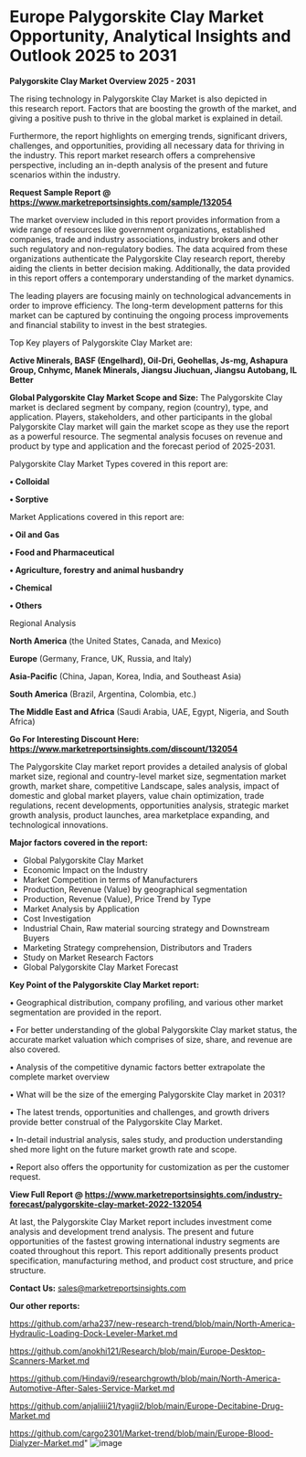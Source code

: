 # Europe Palygorskite Clay Market Opportunity, Analytical Insights and Outlook 2025 to 2031

<Strong> Palygorskite Clay Market Overview 2025 - 2031</strong>

The rising technology in Palygorskite Clay Market is also depicted in this research report. Factors that are boosting the growth of the market, and giving a positive push to thrive in the global market is explained in detail.

Furthermore, the report highlights on emerging trends, significant drivers, challenges, and opportunities, providing all necessary data for thriving in the industry. This report market research offers a comprehensive perspective, including an in-depth analysis of the present and future scenarios within the industry.

<strong>Request Sample Report @ <a href=https://www.marketreportsinsights.com/sample/132054>https://www.marketreportsinsights.com/sample/132054</a></strong>

The market overview included in this report provides information from a wide range of resources like government organizations, established companies, trade and industry associations, industry brokers and other such regulatory and non-regulatory bodies. The data acquired from these organizations authenticate the Palygorskite Clay research report, thereby aiding the clients in better decision making. Additionally, the data provided in this report offers a contemporary understanding of the market dynamics.

The leading players are focusing mainly on technological advancements in order to improve efficiency. The long-term development patterns for this market can be captured by continuing the ongoing process improvements and financial stability to invest in the best strategies.

Top Key players of Palygorskite Clay Market are:

<strong>Active Minerals, BASF (Engelhard), Oil-Dri, Geohellas, Js-mg, Ashapura Group, Cnhymc, Manek Minerals, Jiangsu Jiuchuan, Jiangsu Autobang, IL Better</strong>

<strong><b>Global Palygorskite Clay Market Scope and Size:</b></strong>
The Palygorskite Clay market is declared segment by company, region (country), type, and application. Players, stakeholders, and other participants in the global Palygorskite Clay market will gain the market scope as they use the report as a powerful resource. The segmental analysis focuses on revenue and product by type and application and the forecast period of 2025-2031.

Palygorskite Clay Market Types covered in this report are:

<strong>• Colloidal

• Sorptive</strong>

Market Applications covered in this report are:

<strong>• Oil and Gas

• Food and Pharmaceutical

• Agriculture, forestry and animal husbandry

• Chemical

• Others</strong> 

Regional Analysis

<strong>North America</strong> (the United States, Canada, and Mexico)

<strong>Europe</strong> (Germany, France, UK, Russia, and Italy)

<strong>Asia-Pacific</strong> (China, Japan, Korea, India, and Southeast Asia)

<strong>South America</strong> (Brazil, Argentina, Colombia, etc.)

<strong>The Middle East and Africa</strong> (Saudi Arabia, UAE, Egypt, Nigeria, and South Africa)

<strong>Go For Interesting Discount Here: <a href=https://www.marketreportsinsights.com/discount/132054>https://www.marketreportsinsights.com/discount/132054</a></strong>

The Palygorskite Clay market report provides a detailed analysis of global market size, regional and country-level market size, segmentation market growth, market share, competitive Landscape, sales analysis, impact of domestic and global market players, value chain optimization, trade regulations, recent developments, opportunities analysis, strategic market growth analysis, product launches, area marketplace expanding, and technological innovations.

<strong><b>Major factors covered in the report:</b></strong>
<ul>
  <li>Global Palygorskite Clay Market </li>
  <li>Economic Impact on the Industry</li>
  <li>Market Competition in terms of Manufacturers</li>
  <li>Production, Revenue (Value) by geographical segmentation</li>
  <li>Production, Revenue (Value), Price Trend by Type</li>
  <li>Market Analysis by Application</li>
  <li>Cost Investigation</li>
  <li>Industrial Chain, Raw material sourcing strategy and Downstream Buyers</li>
  <li>Marketing Strategy comprehension, Distributors and Traders</li>
  <li>Study on Market Research Factors</li>
  <li>Global Palygorskite Clay Market Forecast</li>
</ul>

<strong><b>Key Point of the Palygorskite Clay Market report:</b></strong>

• Geographical distribution, company profiling, and various other market segmentation are provided in the report.

• For better understanding of the global Palygorskite Clay market status, the accurate market valuation which comprises of size, share, and revenue are also covered.

• Analysis of the competitive dynamic factors better extrapolate the complete market overview

• What will be the size of the emerging Palygorskite Clay market in 2031?

• The latest trends, opportunities and challenges, and growth drivers provide better construal of the Palygorskite Clay Market.

• In-detail industrial analysis, sales study, and production understanding shed more light on the future market growth rate and scope.

• Report also offers the opportunity for customization as per the customer request.

<strong><b>View Full Report @ <a href=https://www.marketreportsinsights.com/industry-forecast/palygorskite-clay-market-2022-132054>https://www.marketreportsinsights.com/industry-forecast/palygorskite-clay-market-2022-132054</a></b></strong>


At last, the Palygorskite Clay Market report includes investment come analysis and development trend analysis. The present and future opportunities of the fastest growing international industry segments are coated throughout this report. This report additionally presents product specification, manufacturing method, and product cost structure, and price structure.

<strong>Contact Us:</strong>
sales@marketreportsinsights.com

<strong>Our other reports:</strong>

<a href=https://github.com/arha237/new-research-trend/blob/main/North-America-Hydraulic-Loading-Dock-Leveler-Market.md>https://github.com/arha237/new-research-trend/blob/main/North-America-Hydraulic-Loading-Dock-Leveler-Market.md</a>

<a href=https://github.com/anokhi121/Research/blob/main/Europe-Desktop-Scanners-Market.md>https://github.com/anokhi121/Research/blob/main/Europe-Desktop-Scanners-Market.md</a>

<a href=https://github.com/Hindavi9/researchgrowth/blob/main/North-America-Automotive-After-Sales-Service-Market.md>https://github.com/Hindavi9/researchgrowth/blob/main/North-America-Automotive-After-Sales-Service-Market.md</a>

<a href=https://github.com/anjaliiii21/tyagii2/blob/main/Europe-Decitabine-Drug-Market.md>https://github.com/anjaliiii21/tyagii2/blob/main/Europe-Decitabine-Drug-Market.md</a>

<a href=https://github.com/cargo2301/Market-trend/blob/main/Europe-Blood-Dialyzer-Market.md>https://github.com/cargo2301/Market-trend/blob/main/Europe-Blood-Dialyzer-Market.md</a>"
![image](https://github.com/user-attachments/assets/bb7339c7-c42d-415c-87df-0a2fc8bbeb34)
